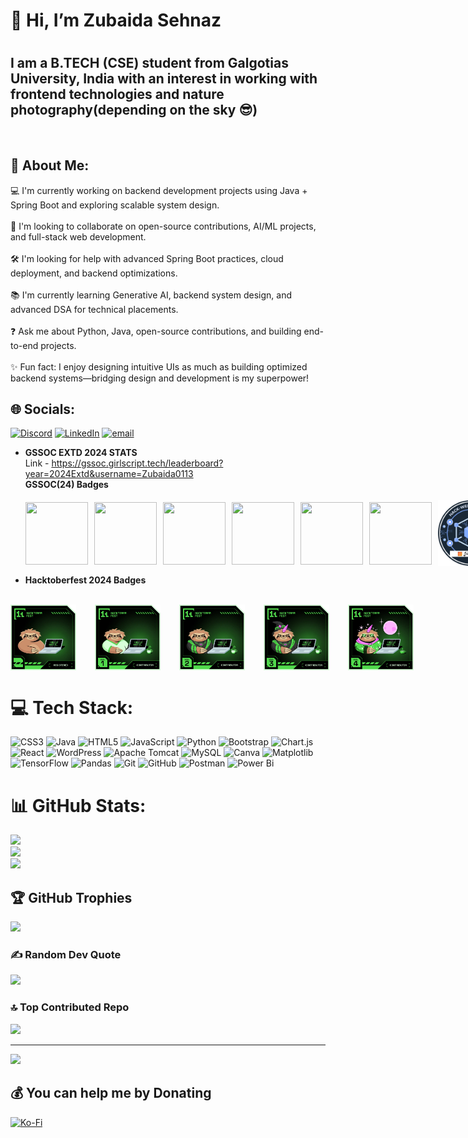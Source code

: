 <h1>👋 Hi, I’m Zubaida Sehnaz<h1>
<h2>I am a B.TECH (CSE) student from Galgotias University, India with an interest in working with frontend technologies and nature photography(depending on the sky &#128526;)</h2><br>
<!---
Zubaida0113/Zubaida0113 is a ✨ special ✨ repository because its `README.md` (this file) appears on your GitHub profile.
You can click the Preview link to take a look at your changes.
--->
<h2>💫 About Me:</h2>
💻 I'm currently working on backend development projects using Java + Spring Boot and exploring scalable system design.<br><br>🤝 I'm looking to collaborate on open-source contributions, AI/ML projects, and full-stack web development.<br><br>🛠 I'm looking for help with advanced Spring Boot practices, cloud deployment, and backend optimizations.<br><br>📚 I'm currently learning Generative AI, backend system design, and advanced DSA for technical placements.<br><br>❓ Ask me about Python, Java, open-source contributions, and building end-to-end projects.<br><br>✨ Fun fact: I enjoy designing intuitive UIs as much as building optimized backend systems—bridging design and development is my superpower!


## 🌐 Socials:
[![Discord](https://img.shields.io/badge/Discord-%237289DA.svg?logo=discord&logoColor=white)](https://discord.gg/https://discord.gg/UFeJ2BHy) [![LinkedIn](https://img.shields.io/badge/LinkedIn-%230077B5.svg?logo=linkedin&logoColor=white)](https://linkedin.com/in/www.linkedin.com/in/zubaida-sehnaz-a5415b260) [![email](https://img.shields.io/badge/Email-D14836?logo=gmail&logoColor=white)](mailto:zubaidasehnaz@gmail.com) 

- <b> GSSOC EXTD 2024 STATS</b><br>
  Link - https://gssoc.girlscript.tech/leaderboard?year=2024Extd&username=Zubaida0113
  <summary><b>GSSOC(24) Badges </b></summary><br>
  <div style='display:flex; align-items:center; gap: 10px;' align='center'>
    <img src="https://raw.githubusercontent.com/GSSoC24/Postman-Challenge/main/docs/assets/Postman%20White.png" width="100px" height="100px" />
    <img src="https://raw.githubusercontent.com/GSSoC24/Postman-Challenge/main/docs/assets/1.png" width="100px" height="100px" />
    <img src="https://raw.githubusercontent.com/GSSoC24/Postman-Challenge/main/docs/assets/2.png" width="100px" height="100px" />
    <img src="https://raw.githubusercontent.com/GSSoC24/Postman-Challenge/main/docs/assets/3.png" width="100px" height="100px" />
    <img src="https://raw.githubusercontent.com/GSSoC24/Postman-Challenge/main/docs/assets/4.png" width="100px" height="100px" />
    <img src="https://raw.githubusercontent.com/GSSoC24/Postman-Challenge/main/docs/assets/5.png" width="100px" height="100px" />
    <img src="./Images/Hack-Web3Conf 2024 Badge (2).png" width="105px" height="105px" />
 </div>

 - <summary><b>Hacktoberfest 2024 Badges</b></summary><br>
 <div style='display:flex; align-items:center; gap: 30px;' align='center'>
 <img src="./Images/level0-sloth-hello-0-0-0-0.webp" width="105px" height="105px" />
 <img src="./Images/level1-sloth-hello-tea-0-0-0.webp" width="105px" height="105px" />
 <img src="./Images/level2-sloth-hello-tea-robe-0-0.webp" width="105px" height="105px" />
 <img src="./Images/level3-sloth-hello-tea-robe-witch-0.webp" width="105px" height="105px" />
 <img src="./Images/level4-sloth-hello-coffee-hoodie-sparkle-eclipse.webp" width="105px" height="105px" />
</div>


# 💻 Tech Stack:
![CSS3](https://img.shields.io/badge/css3-%231572B6.svg?style=flat&logo=css3&logoColor=white) ![Java](https://img.shields.io/badge/java-%23ED8B00.svg?style=flat&logo=openjdk&logoColor=white) ![HTML5](https://img.shields.io/badge/html5-%23E34F26.svg?style=flat&logo=html5&logoColor=white) ![JavaScript](https://img.shields.io/badge/javascript-%23323330.svg?style=flat&logo=javascript&logoColor=%23F7DF1E) ![Python](https://img.shields.io/badge/python-3670A0?style=flat&logo=python&logoColor=ffdd54) ![Bootstrap](https://img.shields.io/badge/bootstrap-%238511FA.svg?style=flat&logo=bootstrap&logoColor=white) ![Chart.js](https://img.shields.io/badge/chart.js-F5788D.svg?style=flat&logo=chart.js&logoColor=white) ![React](https://img.shields.io/badge/react-%2320232a.svg?style=flat&logo=react&logoColor=%2361DAFB) ![WordPress](https://img.shields.io/badge/WordPress-%23117AC9.svg?style=flat&logo=WordPress&logoColor=white) ![Apache Tomcat](https://img.shields.io/badge/apache%20tomcat-%23F8DC75.svg?style=flat&logo=apache-tomcat&logoColor=black) ![MySQL](https://img.shields.io/badge/mysql-4479A1.svg?style=flat&logo=mysql&logoColor=white) ![Canva](https://img.shields.io/badge/Canva-%2300C4CC.svg?style=flat&logo=Canva&logoColor=white) ![Matplotlib](https://img.shields.io/badge/Matplotlib-%23ffffff.svg?style=flat&logo=Matplotlib&logoColor=black) ![TensorFlow](https://img.shields.io/badge/TensorFlow-%23FF6F00.svg?style=flat&logo=TensorFlow&logoColor=white) ![Pandas](https://img.shields.io/badge/pandas-%23150458.svg?style=flat&logo=pandas&logoColor=white) ![Git](https://img.shields.io/badge/git-%23F05033.svg?style=flat&logo=git&logoColor=white) ![GitHub](https://img.shields.io/badge/github-%23121011.svg?style=flat&logo=github&logoColor=white) ![Postman](https://img.shields.io/badge/Postman-FF6C37?style=flat&logo=postman&logoColor=white) ![Power Bi](https://img.shields.io/badge/power_bi-F2C811?style=flat&logo=powerbi&logoColor=black)
# 📊 GitHub Stats:
![](https://github-readme-stats.vercel.app/api?username=Zubaida0113&theme=cobalt&hide_border=true&include_all_commits=true&count_private=true)<br/>
![](https://nirzak-streak-stats.vercel.app/?user=Zubaida0113&theme=cobalt&hide_border=true)<br/>
![](https://github-readme-stats.vercel.app/api/top-langs/?username=Zubaida0113&theme=cobalt&hide_border=true&include_all_commits=true&count_private=true&layout=compact)

## 🏆 GitHub Trophies
![](https://github-profile-trophy.vercel.app/?username=Zubaida0113&theme=algolia&no-frame=false&no-bg=false&margin-w=4)

### ✍️ Random Dev Quote
![](https://quotes-github-readme.vercel.app/api?type=vetical&theme=merko)

### 🔝 Top Contributed Repo
![](https://github-contributor-stats.vercel.app/api?username=Zubaida0113&limit=5&theme=rose_pine&combine_all_yearly_contributions=true)

---
[![](https://visitcount.itsvg.in/api?id=Zubaida0113&icon=1&color=0)](https://visitcount.itsvg.in)

  ## 💰 You can help me by Donating
  [![Ko-Fi](https://img.shields.io/badge/Ko--fi-F16061?style=for-the-badge&logo=ko-fi&logoColor=white)](https://ko-fi.com/zubaida0113) 

  
<!-- Proudly created with GPRM ( https://gprm.itsvg.in ) -->
